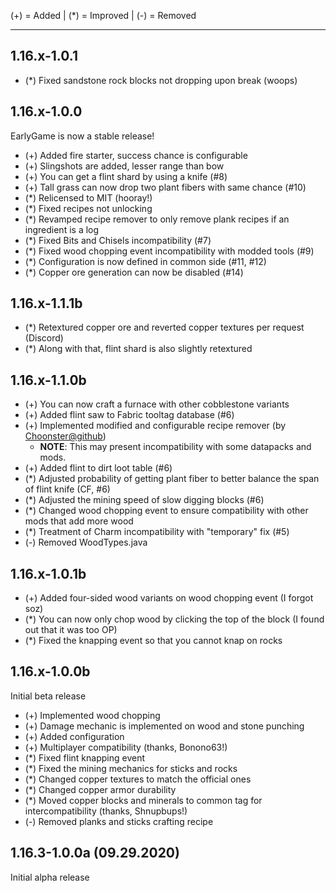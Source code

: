 (+) = Added | (*) = Improved | (-) = Removed

***

## 1.16.x-1.0.1
- (*) Fixed sandstone rock blocks not dropping upon break (woops)

## 1.16.x-1.0.0
EarlyGame is now a stable release!
- (+) Added fire starter, success chance is configurable
- (+) Slingshots are added, lesser range than bow
- (+) You can get a flint shard by using a knife (#8)
- (+) Tall grass can now drop two plant fibers with same chance (#10)
- (*) Relicensed to MIT (hooray!)
- (*) Fixed recipes not unlocking
- (*) Revamped recipe remover to only remove plank recipes if an ingredient is a log
- (*) Fixed Bits and Chisels incompatibility (#7)
- (*) Fixed wood chopping event incompatibility with modded tools (#9)
- (*) Configuration is now defined in common side (#11, #12)
- (*) Copper ore generation can now be disabled (#14)

## 1.16.x-1.1.1b
- (*) Retextured copper ore and reverted copper textures per request (Discord)
- (*) Along with that, flint shard is also slightly retextured

## 1.16.x-1.1.0b
- (+) You can now craft a furnace with other cobblestone variants
- (+) Added flint saw to Fabric tooltag database (#6)
- (+) Implemented modified and configurable recipe remover (by [Choonster@github](https://bit.ly/2BLB9t3))
    - **NOTE**: This may present incompatibility with some datapacks and mods.
- (+) Added flint to dirt loot table (#6)
- (*) Adjusted probability of getting plant fiber to better balance the span of flint knife (CF, #6)
- (*) Adjusted the mining speed of slow digging blocks (#6)
- (*) Changed wood chopping event to ensure compatibility with other mods that add more wood
- (*) Treatment of Charm incompatibility with "temporary" fix (#5)
- (-) Removed WoodTypes.java

## 1.16.x-1.0.1b
- (+) Added four-sided wood variants on wood chopping event (I forgot soz)
- (*) You can now only chop wood by clicking the top of the block (I found out that it was too OP)
- (*) Fixed the knapping event so that you cannot knap on rocks

## 1.16.x-1.0.0b
Initial beta release
- (+) Implemented wood chopping
- (+) Damage mechanic is implemented on wood and stone punching
- (+) Added configuration
- (+) Multiplayer compatibility (thanks, Bonono63!)
- (*) Fixed flint knapping event
- (*) Fixed the mining mechanics for sticks and rocks
- (*) Changed copper textures to match the official ones
- (*) Changed copper armor durability
- (*) Moved copper blocks and minerals to common tag for intercompatibility (thanks, Shnupbups!)
- (-) Removed planks and sticks crafting recipe

## 1.16.3-1.0.0a (09.29.2020)
Initial alpha release